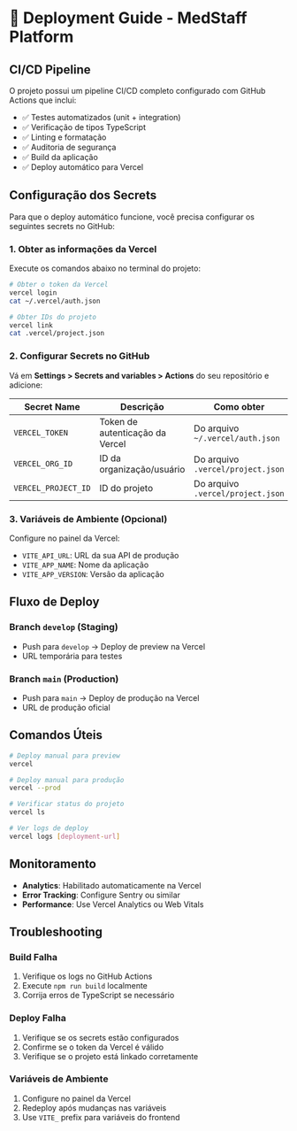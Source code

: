 # 🚀 Deployment Guide - MedStaff Platform

## CI/CD Pipeline

O projeto possui um pipeline CI/CD completo configurado com GitHub Actions que inclui:

- ✅ Testes automatizados (unit + integration)
- ✅ Verificação de tipos TypeScript
- ✅ Linting e formatação
- ✅ Auditoria de segurança
- ✅ Build da aplicação
- ✅ Deploy automático para Vercel

## Configuração dos Secrets

Para que o deploy automático funcione, você precisa configurar os seguintes secrets no GitHub:

### 1. Obter as informações da Vercel

Execute os comandos abaixo no terminal do projeto:

```bash
# Obter o token da Vercel
vercel login
cat ~/.vercel/auth.json

# Obter IDs do projeto
vercel link
cat .vercel/project.json
```

### 2. Configurar Secrets no GitHub

Vá em **Settings > Secrets and variables > Actions** do seu repositório e adicione:

| Secret Name | Descrição | Como obter |
|-------------|-----------|------------|
| `VERCEL_TOKEN` | Token de autenticação da Vercel | Do arquivo `~/.vercel/auth.json` |
| `VERCEL_ORG_ID` | ID da organização/usuário | Do arquivo `.vercel/project.json` |
| `VERCEL_PROJECT_ID` | ID do projeto | Do arquivo `.vercel/project.json` |

### 3. Variáveis de Ambiente (Opcional)

Configure no painel da Vercel:
- `VITE_API_URL`: URL da sua API de produção
- `VITE_APP_NAME`: Nome da aplicação
- `VITE_APP_VERSION`: Versão da aplicação

## Fluxo de Deploy

### Branch `develop` (Staging)
- Push para `develop` → Deploy de preview na Vercel
- URL temporária para testes

### Branch `main` (Production)
- Push para `main` → Deploy de produção na Vercel
- URL de produção oficial

## Comandos Úteis

```bash
# Deploy manual para preview
vercel

# Deploy manual para produção
vercel --prod

# Verificar status do projeto
vercel ls

# Ver logs de deploy
vercel logs [deployment-url]
```

## Monitoramento

- **Analytics**: Habilitado automaticamente na Vercel
- **Error Tracking**: Configure Sentry ou similar
- **Performance**: Use Vercel Analytics ou Web Vitals

## Troubleshooting

### Build Falha
1. Verifique os logs no GitHub Actions
2. Execute `npm run build` localmente
3. Corrija erros de TypeScript se necessário

### Deploy Falha
1. Verifique se os secrets estão configurados
2. Confirme se o token da Vercel é válido
3. Verifique se o projeto está linkado corretamente

### Variáveis de Ambiente
1. Configure no painel da Vercel
2. Redeploy após mudanças nas variáveis
3. Use `VITE_` prefix para variáveis do frontend